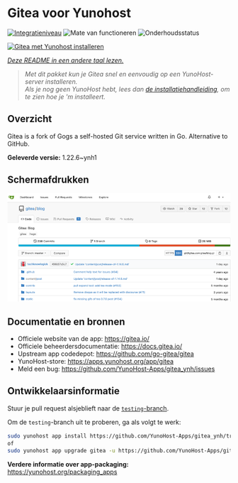 <!--
NB: Deze README is automatisch gegenereerd door <https://github.com/YunoHost/apps/tree/master/tools/readme_generator>
Hij mag NIET handmatig aangepast worden.
-->

# Gitea voor Yunohost

[![Integratieniveau](https://apps.yunohost.org/badge/integration/gitea)](https://ci-apps.yunohost.org/ci/apps/gitea/)
![Mate van functioneren](https://apps.yunohost.org/badge/state/gitea)
![Onderhoudsstatus](https://apps.yunohost.org/badge/maintained/gitea)

[![Gitea met Yunohost installeren](https://install-app.yunohost.org/install-with-yunohost.svg)](https://install-app.yunohost.org/?app=gitea)

*[Deze README in een andere taal lezen.](./ALL_README.md)*

> *Met dit pakket kun je Gitea snel en eenvoudig op een YunoHost-server installeren.*  
> *Als je nog geen YunoHost hebt, lees dan [de installatiehandleiding](https://yunohost.org/install), om te zien hoe je 'm installeert.*

## Overzicht

Gitea is a fork of Gogs a self-hosted Git service written in Go. Alternative to GitHub.


**Geleverde versie:** 1.22.6~ynh1

## Schermafdrukken

![Schermafdrukken van Gitea](./doc/screenshots/screenshot.png)

## Documentatie en bronnen

- Officiele website van de app: <https://gitea.io/>
- Officiele beheerdersdocumentatie: <https://docs.gitea.io/>
- Upstream app codedepot: <https://github.com/go-gitea/gitea>
- YunoHost-store: <https://apps.yunohost.org/app/gitea>
- Meld een bug: <https://github.com/YunoHost-Apps/gitea_ynh/issues>

## Ontwikkelaarsinformatie

Stuur je pull request alsjeblieft naar de [`testing`-branch](https://github.com/YunoHost-Apps/gitea_ynh/tree/testing).

Om de `testing`-branch uit te proberen, ga als volgt te werk:

```bash
sudo yunohost app install https://github.com/YunoHost-Apps/gitea_ynh/tree/testing --debug
of
sudo yunohost app upgrade gitea -u https://github.com/YunoHost-Apps/gitea_ynh/tree/testing --debug
```

**Verdere informatie over app-packaging:** <https://yunohost.org/packaging_apps>
